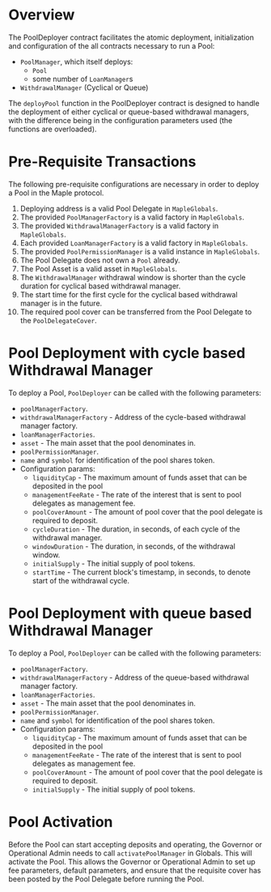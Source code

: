 # Overview

The PoolDeployer contract facilitates the atomic deployment, initialization and configuration of the all contracts necessary to run a Pool:
* `PoolManager`, which itself deploys:
  * `Pool`
  * some number of `LoanManager`s
* `WithdrawalManager` (Cyclical or Queue)

The `deployPool` function in the PoolDeployer contract is designed to handle the deployment of either cyclical or queue-based withdrawal managers, with the difference being in the configuration parameters used (the functions are overloaded).

# Pre-Requisite Transactions

The following pre-requisite configurations are necessary in order to deploy a Pool in the Maple protocol.

1. Deploying address is a valid Pool Delegate in `MapleGlobals`.
2. The provided `PoolManagerFactory` is a valid factory in `MapleGlobals`.
3. The provided `WithdrawalManagerFactory` is a valid factory in `MapleGlobals`.
4. Each provided `LoanManagerFactory` is a valid factory in `MapleGlobals`.
5. The provided `PoolPermissionManager` is a valid instance in `MapleGlobals`.
6. The Pool Delegate does not own a `Pool` already.
7. The Pool Asset is a valid asset in `MapleGlobals`.
8. The `WithdrawalManager` withdrawal window is shorter than the cycle duration for cyclical based withdrawal manager.
9. The start time for the first cycle for the cyclical based withdrawal manager is in the future.
10. The required pool cover can be transferred from the Pool Delegate to the `PoolDelegateCover`.

# Pool Deployment with cycle based Withdrawal Manager

To deploy a Pool, `PoolDeployer` can be called with the following parameters:

* `poolManagerFactory`.
* `withdrawalManagerFactory` - Address of the cycle-based withdrawal manager factory.
* `loanManagerFactories`.
* `asset` - The main asset that the pool denominates in.
* `poolPermissionManager`.
* `name` and `symbol` for identification of the pool shares token.
* Configuration params:
  * `liquidityCap` - The maximum amount of funds asset that can be deposited in the pool
  * `managementFeeRate` - The rate of the interest that is sent to pool delegates as management fee.
  * `poolCoverAmount` - The amount of pool cover that the pool delegate is required to deposit.
  * `cycleDuration` - The duration, in seconds, of each cycle of the withdrawal manager.
  * `windowDuration` - The duration, in seconds, of the withdrawal window.
  * `initialSupply` - The initial supply of pool tokens.
  * `startTime` - The current block's timestamp, in seconds, to denote start of the withdrawal cycle.

# Pool Deployment with queue based Withdrawal Manager

To deploy a Pool, `PoolDeployer` can be called with the following parameters:

* `poolManagerFactory`.
* `withdrawalManagerFactory` - Address of the queue-based withdrawal manager factory.
* `loanManagerFactories`.
* `asset` - The main asset that the pool denominates in.
* `poolPermissionManager`.
* `name` and `symbol` for identification of the pool shares token.
* Configuration params:
  * `liquidityCap` - The maximum amount of funds asset that can be deposited in the pool
  * `managementFeeRate` - The rate of the interest that is sent to pool delegates as management fee.
  * `poolCoverAmount` - The amount of pool cover that the pool delegate is required to deposit.
  * `initialSupply` - The initial supply of pool tokens.

# Pool Activation

Before the Pool can start accepting deposits and operating, the Governor or Operational Admin needs to call `activatePoolManager` in Globals. This will activate the Pool. This allows the Governor or Operational Admin to set up fee parameters, default parameters, and ensure that the requisite cover has been posted by the Pool Delegate before running the Pool.
